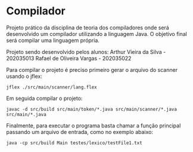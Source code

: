 # Compilador
Projeto prático da disciplina de teoria dos compiladores onde será desenvolvido um compilador utilizando a linguagem Java. O objetivo final será compilar uma linguagem própria.

Projeto sendo desenvolvido pelos alunos:
Arthur Vieira da Silva    - 202035013
Rafael de Oliveira Vargas - 202035022

Para compilar o projeto é preciso primeiro gerar o arquivo do scanner usando o jflex:

```jflex ./src/main/scanner/lang.flex```

Em seguida compilar o projeto:

```javac -d src/build src/main/token/*.java src/main/scanner/*.java src/main/*.java```

Finalmente, para executar o programa basta chamar a função principal passando um arquivo de entrada, como no exemplo abaixo:

```java -cp src/build Main testes/lexico/testFile1.txt```
